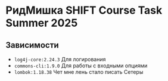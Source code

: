 # РидМишка SHIFT Course Task Summer 2025

## Зависимости 
- `log4j-core:2.24.3` Для логирования
- `commons-cli:1.9.0` Для работы с входными опциями
- `lombok:1.18.38` Чет мне лень стало писать Сетеры
